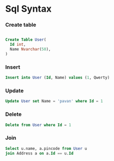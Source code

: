 # Sql Syntax

### Create table

``` sql

Create Table User(
  Id int,
  Name Nvarchar(50),
)

```

### Insert 

``` sql
Insert into User (Id, Name) values (1, Qwerty)
```

### Update 

``` sql
Update User set Name = 'pavan' where Id = 1
```

### Delete
``` sql
Delete from User where Id = 1
```

 ### Join 

 ``` sql
Select u.name, a.pincode from User u
join Address a on a.Id == u.Id
```


